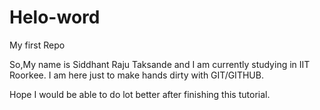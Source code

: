 # Helo-word
My first Repo

So,My name is Siddhant Raju Taksande and I am currently studying in IIT Roorkee.
I am here just to make hands dirty with GIT/GITHUB.

Hope I would be able to do lot better after finishing this tutorial.
